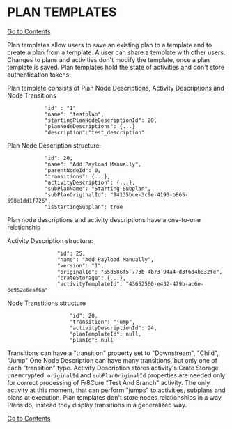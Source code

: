# PLAN TEMPLATES
[Go to Contents](https://github.com/Fr8org/Fr8Core/blob/master/Docs/Home.md)  

Plan templates allow users to save an existing plan to a template and to create a plan from a template. 
A user can share a template with other users.
Changes to plans and activities don't modify the template, once a plan template is saved.
Plan templates hold the state of activities and don't store authentication tokens.

Plan template consists of Plan Node Descriptions, Activity Descriptions and Node Transitions 
```
            "id" : "1"
            "name": "testplan",
            "startingPlanNodeDescriptionId": 20,
            "planNodeDescriptions": {...}
            "description":"test_description"
```

Plan Node Description structure:

```
            "id": 20,
            "name": "Add Payload Manually",
            "parentNodeId": 0,
            "transitions": {...},
            "activityDescription": {...},
            "subPlanName": "Starting Subplan",
            "subPlanOriginalId": "94135bce-3c9e-4190-b865-698e1dd1f726",
            "isStartingSubplan": true
```

Plan node descriptions and activity descriptions have a one-to-one relationship

Activity Description structure:
```
                "id": 25,
                "name": "Add Payload Manually",
                "version": "1",
                "originalId": "55d586f5-773b-4b73-94a4-d3f6d4b832fe",
                "crateStorage": {...},
                "activityTemplateId": "43652560-e432-479b-ac6e-6e952e6eaf6a"
```

Node Transtitions structure
```
                    "id": 20,
                    "transition": "jump",
                    "activityDescriptionId": 24,
                    "planTemplateId": null,
                    "planId": null
```

Transitions can have a "transition" property set to "Downstream", "Child", "Jump"
One Node Description can have many transitions, but only one of each "transition" type.
Activity Description stores activity's Crate Storage unencrypted.
`originalId` and `subPlanOriginalId` properties are needed only for correct processing of Fr8Core "Test And Branch" activity. 
The only activity at this moment, that can perform "jumps" to activities, subplans and plans at execution.
Plan templates don't store nodes relationships in a way Plans do, instead they display transitions in a generalized way.


[Go to Contents](https://github.com/Fr8org/Fr8Core/blob/master/Docs/Home.md)  

